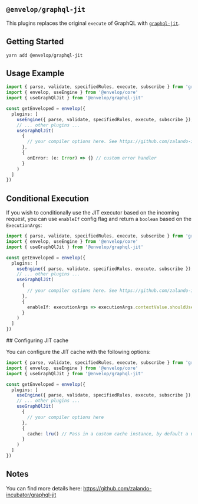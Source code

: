 ## `@envelop/graphql-jit`

This plugins replaces the original `execute` of GraphQL with [`graphql-jit`](https://github.com/zalando-incubator/graphql-jit).

## Getting Started

```
yarn add @envelop/graphql-jit
```

## Usage Example

```ts
import { parse, validate, specifiedRules, execute, subscribe } from 'graphql'
import { envelop, useEngine } from '@envelop/core'
import { useGraphQlJit } from '@envelop/graphql-jit'

const getEnveloped = envelop({
  plugins: [
    useEngine({ parse, validate, specifiedRules, execute, subscribe }),
    // ... other plugins ...
    useGraphQlJit(
      {
        // your compiler options here. See https://github.com/zalando-incubator/graphql-jit#compiledquery--compilequeryschema-document-operationname-compileroptions
      },
      {
        onError: (e: Error) => {} // custom error handler
      }
    )
  ]
})
```

## Conditional Execution

If you wish to conditionally use the JIT executor based on the incoming request, you can use `enableIf` config flag and return a `boolean` based on the `ExecutionArgs`:

```ts
import { parse, validate, specifiedRules, execute, subscribe } from 'graphql'
import { envelop, useEngine } from '@envelop/core'
import { useGraphQlJit } from '@envelop/graphql-jit'

const getEnveloped = envelop({
  plugins: [
    useEngine({ parse, validate, specifiedRules, execute, subscribe }),
    // ... other plugins ...
    useGraphQlJit(
      {
        // your compiler options here. See https://github.com/zalando-incubator/graphql-jit#compiledquery--compilequeryschema-document-operationname-compileroptions
      },
      {
        enableIf: executionArgs => executionArgs.contextValue.shouldUseJit
      }
    )
  ]
})
```

## Configuring JIT cache

You can configure the JIT cache with the following options:

```ts
import { parse, validate, specifiedRules, execute, subscribe } from 'graphql'
import { envelop, useEngine } from '@envelop/core'
import { useGraphQlJit } from '@envelop/graphql-jit'

const getEnveloped = envelop({
  plugins: [
    useEngine({ parse, validate, specifiedRules, execute, subscribe }),
    // ... other plugins ...
    useGraphQlJit(
      {
        // your compiler options here
      },
      {
        cache: lru() // Pass in a custom cache instance, by default a new LRU cache is created which uses the default `max` and `ttl` settings
      }
    )
  ]
})
```

## Notes

You can find more details here: https://github.com/zalando-incubator/graphql-jit
